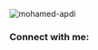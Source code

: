 <p align="left"> <img src="https://komarev.com/ghpvc/?username=mohamed-apdi&label=Profile%20views&color=0e75b6&style=flat" alt="mohamed-apdi" /> </p>

<h3 align="left">Connect with me:</h3>
<p align="left">
</p>
